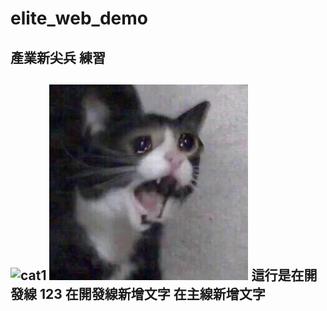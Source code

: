 # elite_web_demo
產業新尖兵 練習
--

![cat1](https://i.imgur.com/lus3hWV.jpeg)
![cat2](./image/cat.jpeg)
這行是在開發線
123
在開發線新增文字
在主線新增文字
--